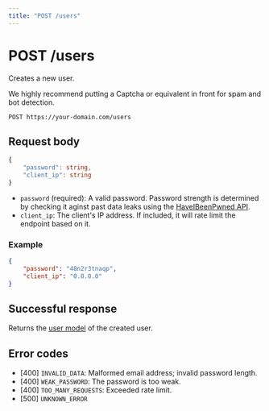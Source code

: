 ```yaml
---
title: "POST /users"
---
```


# POST /users

Creates a new user.

We highly recommend putting a Captcha or equivalent in front for spam and bot detection.

```
POST https://your-domain.com/users
```

## Request body

```ts
{
    "password": string,
    "client_ip": string
}
```

- `password` (required): A valid password. Password strength is determined by checking it aginst past data leaks using the [HaveIBeenPwned API](https://haveibeenpwned.com/API/v3#PwnedPasswords).
- `client_ip`: The client's IP address. If included, it will rate limit the endpoint based on it.

### Example

```json
{
    "password": "48n2r3tnaqp",
    "client_ip": "0.0.0.0"
}
```

## Successful response

Returns the [user model](/api-reference/rest/models/user) of the created user.

## Error codes

- [400] `INVALID_DATA`: Malformed email address; invalid password length.
- [400] `WEAK_PASSWORD`: The password is too weak.
- [400] `TOO_MANY_REQUESTS`: Exceeded rate limit.
- [500] `UNKNOWN_ERROR`
